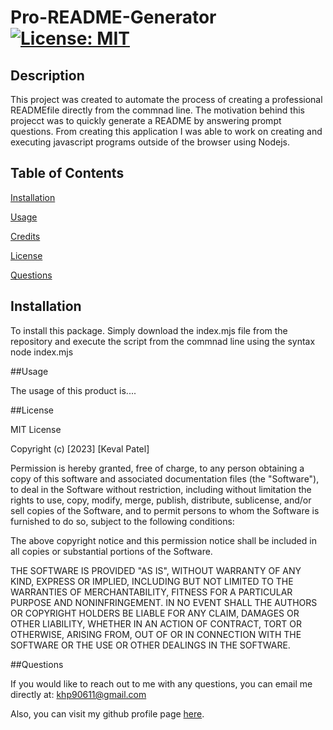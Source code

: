 # Pro-README-Generator   [![License: MIT](https://img.shields.io/badge/License-MIT-yellow.svg)](https://opensource.org/licenses/MIT)

## Description

This project was created to automate the process of creating a professional READMEfile directly from the commnad line. The motivation behind this projecct was to quickly generate a README by answering prompt questions. From creating this application I was able to work on creating and executing javascript programs outside of the browser using Nodejs.
        
## Table of Contents

[Installation](#installation)

[Usage](#usage)

[Credits](#credits)

[License](#license)

[Questions](#questions)


## Installation

To install this package. Simply download the index.mjs file from the repository and execute the script from the commnad line using the syntax node index.mjs

##Usage

The usage of this product is....

##License

MIT License

Copyright (c) [2023] [Keval Patel]
        
Permission is hereby granted, free of charge, to any person obtaining a copy
of this software and associated documentation files (the "Software"), to deal
in the Software without restriction, including without limitation the rights
to use, copy, modify, merge, publish, distribute, sublicense, and/or sell
copies of the Software, and to permit persons to whom the Software is
furnished to do so, subject to the following conditions:

The above copyright notice and this permission notice shall be included in all
copies or substantial portions of the Software.

THE SOFTWARE IS PROVIDED "AS IS", WITHOUT WARRANTY OF ANY KIND, EXPRESS OR
IMPLIED, INCLUDING BUT NOT LIMITED TO THE WARRANTIES OF MERCHANTABILITY,
FITNESS FOR A PARTICULAR PURPOSE AND NONINFRINGEMENT. IN NO EVENT SHALL THE
AUTHORS OR COPYRIGHT HOLDERS BE LIABLE FOR ANY CLAIM, DAMAGES OR OTHER
LIABILITY, WHETHER IN AN ACTION OF CONTRACT, TORT OR OTHERWISE, ARISING FROM,
OUT OF OR IN CONNECTION WITH THE SOFTWARE OR THE USE OR OTHER DEALINGS IN THE
SOFTWARE.

##Questions

If you would like to reach out to me with any questions, you can email me directly at: [khp90611@gmail.com](mailto:khp90611@gmail.com)

Also, you can visit my github profile page [here](https://github.com/KevalPatel6).